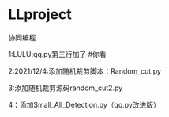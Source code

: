 # LLproject
协同编程

1:LULU:qq.py第三行加了 #你看

2:2021/12/4:添加随机裁剪脚本：Random_cut.py

3:添加随机裁剪源码random_cut2.py

4：添加Small_All_Detection.py（qq.py改进版）
